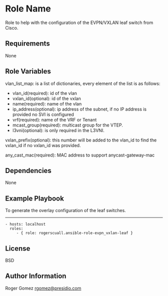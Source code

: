 Role Name
=========

Role to help with the configuration of the EVPN/VXLAN leaf switch from Cisco.

Requirements
------------

None

Role Variables
--------------
vlan_list_map: is a list of dictionaries, every element of the list is as follows:
- vlan_id(required): id of the vlan
- vxlan_id(optional): id of the vxlan
- name(required): name of the vlan
- ip_address(optional): ip address of the subnet, if no IP address is provided no SVI is configured
- vrf(required): name of the VRF or Tenant
- mcast_group(required): multicast group for the VTEP.
- l3vni(optional): is only required in the L3VNI. 

vxlan_prefix(optional): this number will be added to the vlan_id to find the vxlan_id if no vxlan_id was provided.

any_cast_mac(required): MAC address to support anycast-gateway-mac

Dependencies
------------

None


Example Playbook
----------------

To generate the overlay configuration of the leaf switches.

---
    - hosts: localhost
      roles:
         - { role: rogerscuall.ansible-role-evpn_vxlan-leaf }

License
-------

BSD

Author Information
------------------

Roger Gomez rgomez@presidio.com
